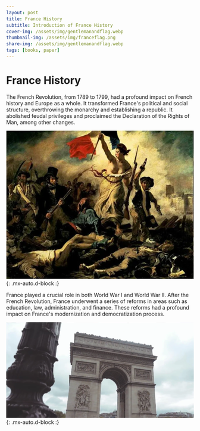 ```yaml
---
layout: post
title: France History
subtitle: Introduction of France History
cover-img: /assets/img/gentlemanandflag.webp
thumbnail-img: /assets/img/franceflag.png
share-img: /assets/img/gentlemanandflag.webp
tags: [books, paper]
---
```


# France History

The French Revolution, from 1789 to 1799, had a profound impact on French history and Europe as a whole. It transformed France's political and social structure, overthrowing the monarchy and establishing a republic. It abolished feudal privileges and proclaimed the Declaration of the Rights of Man, among other changes.
       
![我是图片](/assets/img/freedom.webp){: .mx-auto.d-block :}

France played a crucial role in both World War I and World War II.
After the French Revolution, France underwent a series of reforms in areas such as education, law, administration, and finance. These reforms had a profound impact on France's modernization and democratization process.

![我是图片](/assets/img/door.png){: .mx-auto.d-block :}

